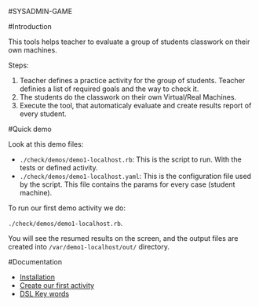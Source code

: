 #SYSADMIN-GAME

#Introduction

This tools helps teacher to evaluate a group of students classwork on their own machines.

Steps:

1. Teacher defines a practice activity for the group of students. 
Teacher definies a list of required goals and the way to check it.
1. The students do the classwork on their own Virtual/Real Machines. 
1. Execute the tool, that automaticaly evaluate and create results report of every student.

#Quick demo

Look at this demo files:
* `./check/demos/demo1-localhost.rb`: This is the script to run. With the tests or defined activity.
* `./check/demos/demo1-localhost.yaml`: This is the configuration file used by the script.
This file contains the params for every case (student machine).

To run our first demo activity we do:

`./check/demos/demo1-localhost.rb`.

You will see the resumed results on the screen, and the output files are 
created into `/var/demo1-localhost/out/` directory.

#Documentation
* [Installation](./docs/en/installation.md)
* [Create our first activity](./docs/en/first-activity.md)
* [DSL Key words](./docs/en/dsl-key-words.md)
